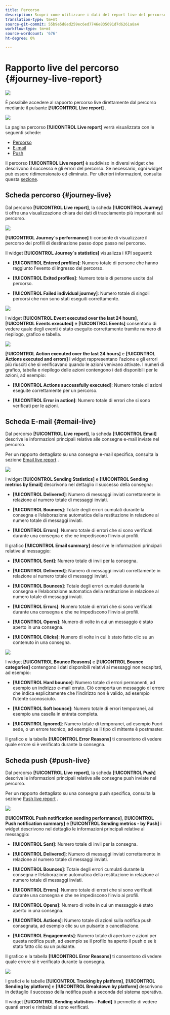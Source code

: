 ```yaml
---
title: Percorso
description: Scopri come utilizzare i dati del report live del percorso
translation-type: tm+mt
source-git-commit: 55b9e5d8ed259ec6ed7746e835691d7d6261a8a4
workflow-type: tm+mt
source-wordcount: '676'
ht-degree: 0%

---
```


# Rapporto live del percorso {#journey-live-report}

![](../assets/do-not-localize/badge.png)

È possibile accedere al rapporto percorso live direttamente dal percorso mediante il pulsante **[!UICONTROL Live report]** .

![](../assets/report_1.png)

La pagina percorso **[!UICONTROL Live report]** verrà visualizzata con le seguenti schede:

* [Percorso](#journey-live)
* [E-mail](#email-live)
* [Push](#push-live)

Il percorso **[!UICONTROL Live report]** è suddiviso in diversi widget che descrivono il successo e gli errori del percorso. Se necessario, ogni widget può essere ridimensionato ed eliminato. Per ulteriori informazioni, consulta questa [sezione](live-report.md#modify-dashboard).

## Scheda percorso {#journey-live}

Dal percorso **[!UICONTROL Live report]**, la scheda **[!UICONTROL Journey]** ti offre una visualizzazione chiara dei dati di tracciamento più importanti sul percorso.

![](../assets/report_journey_2.png)

**[!UICONTROL Journey`s performance]** ti consente di visualizzare il percorso dei profili di destinazione passo dopo passo nel percorso.

Il widget **[!UICONTROL Journey`s statistics]** visualizza i KPI seguenti:

* **[!UICONTROL Entered profiles]**: Numero totale di persone che hanno raggiunto l&#39;evento di ingresso del percorso.

* **[!UICONTROL Exited profiles]**: Numero totale di persone uscite dal percorso.

* **[!UICONTROL Failed individual journey]**: Numero totale di singoli percorsi che non sono stati eseguiti correttamente.

![](../assets/report_journey_3.png)

I widget **[!UICONTROL Event executed over the last 24 hours]**, **[!UICONTROL Events executed]** e **[!UICONTROL Events]** consentono di vedere quale degli eventi è stato eseguito correttamente tramite numero di riepilogo, grafico e tabella.

![](../assets/report_journey_4.png)

**[!UICONTROL Action executed over the last 24 hours]** e  **[!UICONTROL Actions executed and errors]** i widget rappresentano l&#39;azione e gli errori più riusciti che si verificavano quando le azioni venivano attivate. I numeri di grafico, tabella e riepilogo delle azioni contengono i dati disponibili per le azioni, ad esempio:

* **[!UICONTROL Actions successfully executed]**: Numero totale di azioni eseguite correttamente per un percorso.

* **[!UICONTROL Error in action]**: Numero totale di errori che si sono verificati per le azioni.

## Scheda E-mail {#email-live}

Dal percorso **[!UICONTROL Live report]**, la scheda **[!UICONTROL Email]** descrive le informazioni principali relative alle consegne e-mail inviate nel percorso.

Per un rapporto dettagliato su una consegna e-mail specifica, consulta la sezione [Email live report](email-live-report.md) .

![](../assets/report_email_1.png)

I widget **[!UICONTROL Sending Statistics]** e **[!UICONTROL Sending metrics by Email]** descrivono nel dettaglio il successo della consegna:

* **[!UICONTROL Delivered]**: Numero di messaggi inviati correttamente in relazione al numero totale di messaggi inviati.

* **[!UICONTROL Bounces]**: Totale degli errori cumulati durante la consegna e l’elaborazione automatica della restituzione in relazione al numero totale di messaggi inviati.

* **[!UICONTROL Errors]**: Numero totale di errori che si sono verificati durante una consegna e che ne impediscono l’invio ai profili.

<!--Hard and bounce - by Email-->

Il grafico **[!UICONTROL Email summary]** descrive le informazioni principali relative al messaggio:

* **[!UICONTROL Sent]**: Numero totale di invii per la consegna.

* **[!UICONTROL Delivered]**: Numero di messaggi inviati correttamente in relazione al numero totale di messaggi inviati.

* **[!UICONTROL Bounces]**: Totale degli errori cumulati durante la consegna e l’elaborazione automatica della restituzione in relazione al numero totale di messaggi inviati.

* **[!UICONTROL Errors]**: Numero totale di errori che si sono verificati durante una consegna e che ne impediscono l’invio ai profili.

* **[!UICONTROL Opens]**: Numero di volte in cui un messaggio è stato aperto in una consegna.

* **[!UICONTROL Clicks]**: Numero di volte in cui è stato fatto clic su un contenuto in una consegna.

![](../assets/report_email_2.png)

I widget **[!UICONTROL Bounce Reasons]** e **[!UICONTROL Bounce categories]** contengono i dati disponibili relativi ai messaggi non recapitati, ad esempio:

* **[!UICONTROL Hard bounce]**: Numero totale di errori permanenti, ad esempio un indirizzo e-mail errato. Ciò comporta un messaggio di errore che indica esplicitamente che l’indirizzo non è valido, ad esempio l’utente sconosciuto.

* **[!UICONTROL Soft bounce]**: Numero totale di errori temporanei, ad esempio una casella in entrata completa.

* **[!UICONTROL Ignored]**: Numero totale di temporanei, ad esempio Fuori sede, o un errore tecnico, ad esempio se il tipo di mittente è postmaster.

Il grafico e la tabella **[!UICONTROL Error Reasons]** ti consentono di vedere quale errore si è verificato durante la consegna.

## Scheda push {#push-live}

Dal percorso **[!UICONTROL Live report]**, la scheda **[!UICONTROL Push]** descrive le informazioni principali relative alle consegne push inviate nel percorso.

Per un rapporto dettagliato su una consegna push specifica, consulta la sezione [Push live report](push-live-report.md) .

![](../assets/report_push_1.png)

**[!UICONTROL Push notification sending performance]**,  **[!UICONTROL Push notification summary]** e  **[!UICONTROL Sending metrics - by Push]** i widget descrivono nel dettaglio le informazioni principali relative al messaggio:

* **[!UICONTROL Sent]**: Numero totale di invii per la consegna.

* **[!UICONTROL Delivered]**: Numero di messaggi inviati correttamente in relazione al numero totale di messaggi inviati.

* **[!UICONTROL Bounces]**: Totale degli errori cumulati durante la consegna e l’elaborazione automatica della restituzione in relazione al numero totale di messaggi inviati.

* **[!UICONTROL Errors]**: Numero totale di errori che si sono verificati durante una consegna e che ne impediscono l’invio ai profili.

* **[!UICONTROL Opens]**: Numero di volte in cui un messaggio è stato aperto in una consegna.

* **[!UICONTROL Actions]**: Numero totale di azioni sulla notifica push consegnata, ad esempio clic su un pulsante o cancellazione.

* **[!UICONTROL Engagements]**: Numero totale di aperture e azioni per questa notifica push, ad esempio se il profilo ha aperto il push o se è stato fatto clic su un pulsante.

Il grafico e la tabella **[!UICONTROL Error Reasons]** ti consentono di vedere quale errore si è verificato durante la consegna.

![](../assets/report_push_2.png)

I grafici e le tabelle **[!UICONTROL Tracking by platform]**, **[!UICONTROL Sending by platform]** e **[!UICONTROL Breakdown by platform]** descrivono in dettaglio il successo della notifica push a seconda del sistema operativo.

Il widget **[!UICONTROL Sending statistics - Failed]** ti permette di vedere quanti errori e rimbalzi si sono verificati.
